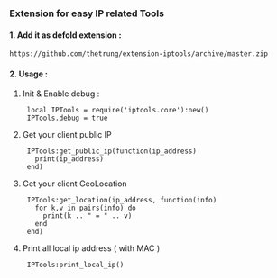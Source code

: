 ### Extension for easy IP related Tools

#### 1. Add it as defold extension : 

    https://github.com/thetrung/extension-iptools/archive/master.zip
    
    
#### 2. Usage :

1. Init & Enable debug :

        local IPTools = require('iptools.core'):new()
        IPTools.debug = true


2. Get your client public IP

        IPTools:get_public_ip(function(ip_address)
          print(ip_address)
        end)
  
  
3. Get your client GeoLocation 

        IPTools:get_location(ip_address, function(info)
          for k,v in pairs(info) do 
            print(k .. " = " .. v)
          end
        end)

4. Print all local ip address ( with MAC )

        IPTools:print_local_ip()
